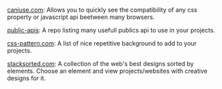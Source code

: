 [caniuse.com](https://caniuse.com): Allows you to quickly see the compatibility of any css property or javascript api beetween many browsers.

[public-apis](https://github.com/public-apis/public-apis): A repo listing many usefull publics api to use in your projects.

[css-pattern.com](https://css-pattern.com/): A list of nice repetitive background to add to your projects.

[stacksorted.com](https://stacksorted.com/): A collection of the web's best designs sorted by elements. Choose an element and view projects/websites with creative designs for it.